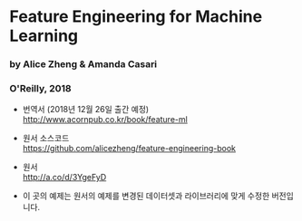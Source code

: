 
# Feature Engineering for Machine Learning 

### by Alice Zheng &amp; Amanda Casari
### O'Reilly, 2018



* 번역서 (2018년 12월 26일 출간 예정) <br>
http://www.acornpub.co.kr/book/feature-ml


* 원서 소스코드<br>
https://github.com/alicezheng/feature-engineering-book


* 원서<br>
http://a.co/d/3YgeFyD


* 이 곳의 예제는 원서의 예제를 변경된 데이터셋과 라이브러리에 맞게 수정한 버전입니다.
